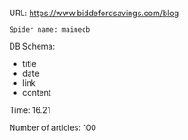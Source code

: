 URL: https://www.biddefordsavings.com/blog

    Spider name: mainecb

DB Schema:
- title
- date
- link
- content

Time: 16.21

Number of articles: 100

